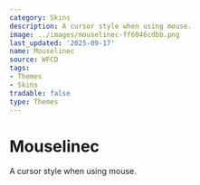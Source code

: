 ```yaml
---
category: Skins
description: A cursor style when using mouse.
image: ../images/mouselinec-ff6046cdbb.png
last_updated: '2025-09-17'
name: Mouselinec
source: WFCD
tags:
- Themes
- Skins
tradable: false
type: Themes
---
```


# Mouselinec

A cursor style when using mouse.

